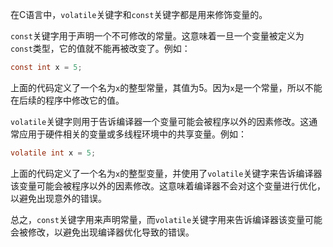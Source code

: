 在C语言中，`volatile`关键字和`const`关键字都是用来修饰变量的。

`const`关键字用于声明一个不可修改的常量。这意味着一旦一个变量被定义为`const`类型，它的值就不能再被改变了。例如：

```c
const int x = 5;
```

上面的代码定义了一个名为`x`的整型常量，其值为5。因为`x`是一个常量，所以不能在后续的程序中修改它的值。

`volatile`关键字则用于告诉编译器一个变量可能会被程序以外的因素修改。这通常应用于硬件相关的变量或多线程环境中的共享变量。例如：

```c
volatile int x = 5;
```

上面的代码定义了一个名为`x`的整型变量，并使用了`volatile`关键字来告诉编译器该变量可能会被程序以外的因素修改。这意味着编译器不会对这个变量进行优化，以避免出现意外的错误。

总之，`const`关键字用来声明常量，而`volatile`关键字用来告诉编译器该变量可能会被修改，以避免出现编译器优化导致的错误。